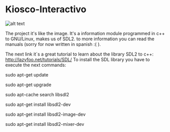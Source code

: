 # Kiosco-Interactivo
![alt text](https://images.ssstatic.com/42inch-led-all-in-one-kiosco-publicidad-pc-terminal-de-autoservicio-interactivo-13898971z0-09032267.jpg)

The project it's like the image.
It's a information module programmed in c++ to GNU/Linux, makes us of SDL2.
to more information you can read the manuals (sorry for now written in spanish :( ).

The next link it´s a great tutorial to learn about the library SDL2 to c++: 
http://lazyfoo.net/tutorials/SDL/
To install the SDL library you have to execute the next commands:

sudo apt-get update

sudo apt-get upgrade

sudo apt-cache search libsdl2

sudo apt-get install libsdl2-dev

sudo apt-get install libsdl2-image-dev

sudo apt-get install libsdl2-mixer-dev
